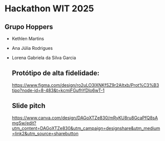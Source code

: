 # Hackathon WIT 2025
## Grupo Hoppers
- Kethlen Martins
- Ana Júlia Rodrigues
- Lorena Gabriela da Silva Garcia

  ## Protótipo de alta fidelidade:
  https://www.figma.com/design/ro2uLO3IXNKfSZ9r2AItxb/Prot%C3%B3tipo?node-id=8-483&t=kcmiFGufhYDIo6wT-1

  ## Slide pitch
  https://www.canva.com/design/DAGoXTZe830/mRyKU8ru8GcaPfQ8sAmgSw/edit?utm_content=DAGoXTZe830&utm_campaign=designshare&utm_medium=link2&utm_source=sharebutton
